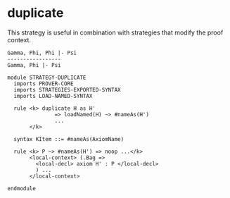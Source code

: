# duplicate

This strategy is useful in combination with strategies that modify
the proof context.

```
Gamma, Phi, Phi |- Psi
-----------------
Gamma, Phi |- Psi
```

```k
module STRATEGY-DUPLICATE
  imports PROVER-CORE
  imports STRATEGIES-EXPORTED-SYNTAX
  imports LOAD-NAMED-SYNTAX

  rule <k> duplicate H as H'
               => loadNamed(H) ~> #nameAs(H')
               ...
       </k>

  syntax KItem ::= #nameAs(AxiomName)

  rule <k> P ~> #nameAs(H') => noop ...</k>
       <local-context> (.Bag =>
         <local-decl> axiom H' : P </local-decl>
         ) ...
       </local-context>

endmodule
```
